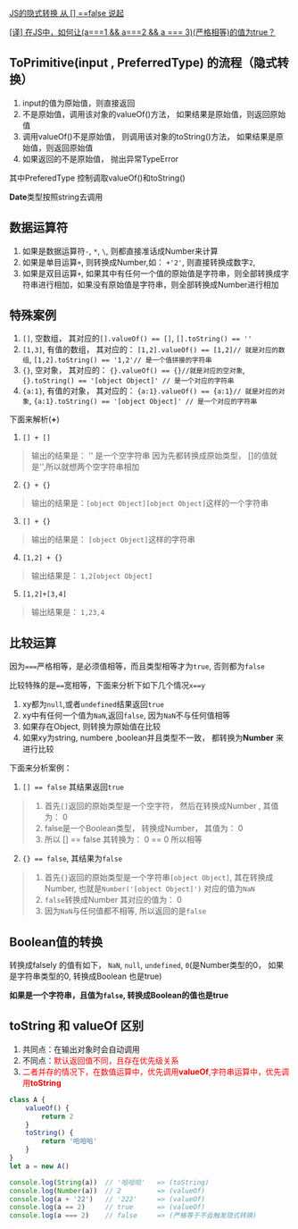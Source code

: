 [JS的隐式转换 从 [] ==false 说起](https://www.cnblogs.com/nanchen/p/7905528.html)

[[译] 在JS中，如何让(a===1 && a===2 && a === 3)(严格相等)的值为true？](https://juejin.im/post/5bfcc632f265da61493353cc)

## ToPrimitive(input , PreferredType) 的流程（隐式转换）

1. input的值为原始值，则直接返回
2. 不是原始值，调用该对象的valueOf()方法， 如果结果是原始值，则返回原始值
3. 调用valueOf()不是原始值， 则调用该对象的toString()方法， 如果结果是原始值，则返回原始值
4. 如果返回的不是原始值， 抛出异常TypeError

其中PreferedType 控制调取valueOf()和toString()

**Date**类型按照string去调用

## 数据运算符
1. 如果是数据运算符`-`, `*`, `\`, 则都直接准话成Number来计算
2. 如果是单目运算`+`, 则转换成Number,如： `+'2'`, 则直接转换成数字`2`,
3. 如果是双目运算`+`, 如果其中有任何一个值的原始值是字符串，则全部转换成字符串进行相加，如果没有原始值是字符串，则全部转换成Number进行相加

## 特殊案例

1. `[]`, 空数组， 其对应的`[].valueOf() == []`, `[].toString() == ''`
2. `[1,3]`, 有值的数组， 其对应的： `[1,2].valueOf() == [1,2]// 就是对应的数组`, `[1,2].toString() == '1,2'// 是一个值拼接的字符串`
3. `{}`, 空对象， 其对应的： `{}.valueOf() == {}//就是对应的空对象`, `{}.toString() == '[object Object]' // 是一个对应的字符串`
4. `{a:1}`, 有值的对象， 其对应的： `{a:1}.valueOf() == {a:1}// 就是对应的对象`, `{a:1}.toString() == '[object Object]' // 是一个对应的字符串`

下面来解析(**+**)
1. `[] + []`
> 输出的结果是： '' 是一个空字符串
> 因为先都转换成原始类型， []的值就是'',所以就想两个空字符串相加
2. `{} + {}`
> 输出的结果是：`[object Object][object Object]`这样的一个字符串 
3. `[] + {}`
> 输出的结果是： `[object Object]`这样的字符串
4. `[1,2] + {}`
> 输出结果是： `1,2[object Object]`
5. `[1,2]+[3,4]`
> 输出结果是： `1,23,4`

## 比较运算
因为`===`严格相等，是必须值相等，而且类型相等才为`true`, 否则都为`false`

比较特殊的是`==`宽相等，下面来分析下如下几个情况`x==y`
1. xy都为`null`,或者`undefined`结果返回`true`
2. xy中有任何一个值为`NaN`,返回`false`, 因为`NaN`不与任何值相等
3. 如果存在Object, 则转换为原始值在比较
4. 如果xy为string, numbere ,boolean并且类型不一致， 都转换为**Number** 来进行比较

下面来分析案例：

1. `[] == false` 其结果返回`true`
> 1. 首先`[]`返回的原始类型是一个空字符， 然后在转换成Number , 其值为： 0
> 2. false是一个Boolean类型， 转换成Number， 其值为： 0
> 3. 所以 [] == false 其转换为： 0 == 0 所以相等

2. `{} == false`, 其结果为`false`
> 1. 首先`{}`返回的原始类型是一个字符串`[object Object]`, 其在转换成Number, 也就是`Number('[object Object]')` 对应的值为`NaN`
> 2. `false`转换成Number 其对应的值为： 0
> 3. 因为`NaN`与任何值都不相等, 所以返回的是`false`

## Boolean值的转换
转换成falsely 的值有如下， `NaN`, `null`, `undefined`, `0`(是Number类型的0， 如果是字符串类型的0, 转换成Boolean 也是true)

**如果是一个字符串，且值为`false`, 转换成Boolean的值也是true**

## toString 和 valueOf 区别
1. 共同点：在输出对象时会自动调用
2. 不同点：<font color=red>默认返回值不同，且存在优先级关系</font>
3. <font color=red>二者并存的情况下，在数值运算中，优先调用**valueOf**,字符串运算中，优先调用**toString**</font>
```js
class A {
    valueOf() {
        return 2
    }
    toString() {
        return '哈哈哈'
    }
}
let a = new A()

console.log(String(a))  // '哈哈哈'   => (toString)
console.log(Number(a))  // 2         => (valueOf)
console.log(a + '22')   // '222'     => (valueOf)
console.log(a == 2)     // true      => (valueOf)
console.log(a === 2)    // false     => (严格等于不会触发隐式转换)
```